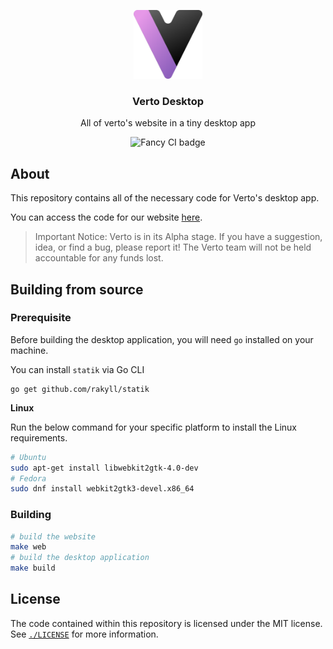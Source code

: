 <p align="center">
  <a href="https://verto.exchange">
    <img src="https://raw.githubusercontent.com/useverto/design/master/logo/logo_light.svg" alt="Verto logo (light version)" width="110" />
  </a>

  <h3 align="center">Verto Desktop</h3>

  <p align="center">
    All of verto's website in a tiny desktop app
  </p>

  <p align="center">
    <img src="https://github.com/t8/trading-post-v2/workflows/ci/badge.svg" alt="Fancy CI badge" />
  </p>

</p>

## About

This repository contains all of the necessary code for Verto's desktop app.

You can access the code for our website [here](https://github.com/useverto/verto).

> Important Notice: Verto is in its Alpha stage. If you have a suggestion, idea, or find a bug, please report it! The Verto team will not be held accountable for any funds lost.

## Building from source

### Prerequisite

Before building the desktop application, you will need `go` installed on your machine.

You can install `statik` via Go CLI

 ```shell script
 go get github.com/rakyll/statik
 ```

**Linux**

Run the below command for your specific platform to install the Linux requirements.

```sh
# Ubuntu
sudo apt-get install libwebkit2gtk-4.0-dev
# Fedora
sudo dnf install webkit2gtk3-devel.x86_64
```
### Building

```sh
# build the website
make web
# build the desktop application
make build
```
## License

The code contained within this repository is licensed under the MIT license.
See [`./LICENSE`](./LICENSE) for more information.
